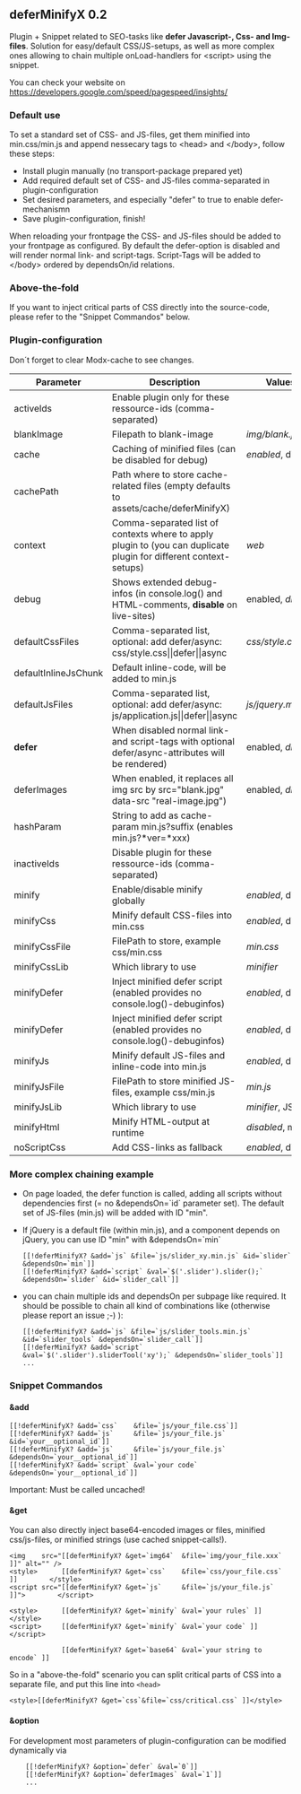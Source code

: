 ## deferMinifyX 0.2

Plugin + Snippet related to SEO-tasks like **defer Javascript-, Css- and Img-files**. Solution for easy/default CSS/JS-setups, as well as more complex ones allowing to chain multiple onLoad-handlers for \<script\> using the snippet.

You can check your website on https://developers.google.com/speed/pagespeed/insights/

### Default use

To set a standard set of CSS- and JS-files, get them minified into min.css/min.js and append nessecary tags to \<head\> and \</body\>, follow these steps:

- Install plugin manually (no transport-package prepared yet)
- Add required default set of CSS- and JS-files comma-separated in plugin-configuration
- Set desired parameters, and especially "defer" to true to enable defer-mechanismn
- Save plugin-configuration, finish!

When reloading your frontpage the CSS- and JS-files should be added to your frontpage as configured. By default the defer-option is disabled and will render normal link- and script-tags. Script-Tags will be added to \</body\> ordered by dependsOn/id relations.

### Above-the-fold

If you want to inject critical parts of CSS directly into the source-code, please refer to the "Snippet Commandos" below.

### Plugin-configuration

Don´t forget to clear Modx-cache to see changes.

| Parameter           | Description | Values (*install default*) |
|----------------------|-------------|--------------------|
|activeIds             | Enable plugin only for these ressource-ids (comma-separated)                              | |
|blankImage            | Filepath to blank-image                                                                   | *img/blank.jpg* |
|cache                 | Caching of minified files (can be disabled for debug)                                     | *enabled*, disabled | 
|cachePath             | Path where to store cache-related files (empty defaults to assets/cache/deferMinifyX)     | |
|context               | Comma-separated list of contexts where to apply plugin to (you can duplicate plugin for different context-setups) | *web* | 
|debug                 | Shows extended debug-infos (in console.log() and HTML-comments, **disable** on live-sites)| enabled, *disabled* | 
|defaultCssFiles       | Comma-separated list, optional: add defer/async: css/style.css\|\|defer\|\|async         | *css/style.css,css/responsive.css* |
|defaultInlineJsChunk  | Default inline-code, will be added to min.js                                              | | 
|defaultJsFiles        | Comma-separated list, optional: add defer/async: js/application.js\|\|defer\|\|async      | *js/jquery.min.js,js/application.js* |
|**defer**             | When disabled normal link- and script-tags with optional defer/async-attributes will be rendered) | enabled, *disabled* | 
|deferImages           | When enabled, it replaces all img src by src="blank.jpg" data-src "real-image.jpg")       | enabled, *disabled* | 
|hashParam             | String to add as cache-param min.js?suffix (enables min.js?*ver=*xxx)                     | |
|inactiveIds           | Disable plugin for these ressource-ids (comma-separated)                                  | |
|minify                | Enable/disable minify globally                                                            | *enabled*, disabled |
|minifyCss             | Minify default CSS-files into min.css	                                                   | *enabled*, disabled |
|minifyCssFile         | FilePath to store, example css/min.css                                                    | *min.css* |
|minifyCssLib          | Which library to use                                                                      | *minifier*          | 
|minifyDefer           | Inject minified defer script (enabled provides no console.log()-debuginfos)               | *enabled*, disabled |
|minifyDefer           | Inject minified defer script (enabled provides no console.log()-debuginfos)               | *enabled*, disabled |
|minifyJs              | Minify default JS-files and inline-code into min.js                                       | *enabled*, disabled | 
|minifyJsFile          | FilePath to store minified JS-files, example css/min.js                                   | *min.js* | 
|minifyJsLib           | Which library to use                                                                      | *minifier*, JShrink |  
|minifyHtml            | Minify HTML-output at runtime                                                             | *disabled*, minifier, regex |
|noScriptCss           | Add CSS-links as fallback                                                                 | *enabled*, disabled |

### More complex chaining example

  - On page loaded, the defer function is called, adding all scripts without dependencies first (= no &dependsOn=\`id\` parameter set). The default set of JS-files (min.js) will be added with ID "min".
  
  - If jQuery is a default file (within min.js), and a component depends on jQuery, you can use ID "min" with &dependsOn=\`min\`
  
        [[!deferMinifyX? &add=`js` &file=`js/slider_xy.min.js` &id=`slider` &dependsOn=`min`]]
        [[!deferMinifyX? &add=`script` &val=`$('.slider').slider();` &dependsOn=`slider` &id=`slider_call`]]

  - you can chain multiple ids and dependsOn per subpage like required. It should be possible to chain all kind of combinations like (otherwise please report an issue ;-) ):
  
        [[!deferMinifyX? &add=`js` &file=`js/slider_tools.min.js` &id=`slider_tools` &dependsOn=`slider_call`]]
        [[!deferMinifyX? &add=`script` &val=`$('.slider').sliderTool('xy');` &dependsOn=`slider_tools`]]
        ...

### Snippet Commandos
#### &add

    [[!deferMinifyX? &add=`css`    &file=`js/your_file.css`]]
    [[!deferMinifyX? &add=`js`     &file=`js/your_file.js` &id=`your__optional_id`]]
    [[!deferMinifyX? &add=`js`     &file=`js/your_file.js` &dependsOn=`your__optional_id`]]
    [[!deferMinifyX? &add=`script` &val=`your code`        &dependsOn=`your__optional_id`]]

Important: Must be called uncached!

#### &get

You can also directly inject base64-encoded images or files, minified css/js-files, or minified strings (use cached snippet-calls!).

    <img    src="[[deferMinifyX? &get=`img64`  &file=`img/your_file.xxx` ]]" alt="" />
    <style>      [[deferMinifyX? &get=`css`    &file=`css/your_file.css` ]]        </style>
    <script src="[[deferMinifyX? &get=`js`     &file=`js/your_file.js` ]]">        </script>
    
    <style>      [[deferMinifyX? &get=`minify` &val=`your rules` ]]                </style>
    <script>     [[deferMinifyX? &get=`minify` &val=`your code` ]]                 </script>
    
                 [[deferMinifyX? &get=`base64` &val=`your string to encode` ]]

So in a "above-the-fold" scenario you can split critical parts of CSS into a separate file, and put this line into `<head>`

    <style>[[deferMinifyX? &get=`css`&file=`css/critical.css` ]]</style>

#### &option

For development most parameters of plugin-configuration can be modified dynamically via

        [[!deferMinifyX? &option=`defer` &val=`0`]]
        [[!deferMinifyX? &option=`deferImages` &val=`1`]]
        ...